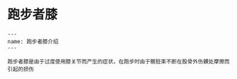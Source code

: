 # 跑步者膝

```{figure} assets/img/2022-01-14-11-06-19.png
---
name: 跑步者膝介绍
---

跑步者膝是由于过度使用膝关节而产生的症状，在跑步时由于髂胫束不断在股骨外伤髁处摩擦而引起的损伤
```